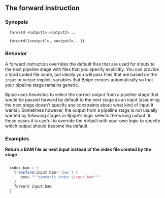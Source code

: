 ## The forward instruction

### Synopsis

    
    
      forward <output1>,<output2>...

      forward([<output1>, <output2>...])
  

### Behavior

A forward instruction overrides the default files that are used for inputs to
the next pipeline stage with files that you specify explicitly. You can provide
a hard coded file name, but ideally you will pass files that are based on the
`input` or `output` implicit variables that Bpipe creates automatically so that
your pipeline stage remains generic. 

Bpipe uses heuristics to select the correct output from a pipeline stage that
would be passed forward by default to the next stage as an input (assuming the
next stage doesn't specify any constraints about what kind of input it
wants).  Sometimes however, the output from a pipeline stage is not
usually wanted by following stages or Bpipe's logic selects the wrong output.
In these cases it is useful to override the default with your own logic to
specify which output should become the default.

### Examples

**Return a BAM file as next input instead of the index file created by the stage**
```groovy 

  index_bam = {
    transform(input.bam+'.bai') {
       exec """samtools index $input.bam"""
    }
    forward input.bam
  }
```

